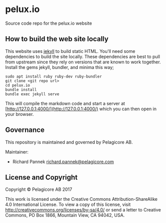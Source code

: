 # pelux.io

Source code repo for the pelux.io website

## How to build the web site locally

This website uses [jekyll](https://jekyllrb.com/) to build static HTML. You'll need some dependencies to build the site locally. These dependencies are best to pull from upstream since they rely on versions that are known to work together. Install the gems jekyll, bundler, and minima this way;

    sudo apt install ruby ruby-dev ruby-bundler
    git clone <git repo url>
    cd pelux.io
    bundle install
    bundle exec jekyll serve
    
This will compile the markdown code and start a server at [http://127.0.0.1:4000/](http://127.0.0.1:4000/) which you can then open in your browser.

## Governance

This repository is maintained and governed by Pelagicore AB.

Maintainer:

- Richard Pannek <richard.pannek@pelagicore.com>

## License and Copyright

Copyright &copy; Pelagicore AB 2017

This work is licensed under the Creative Commons Attribution-ShareAlike 4.0 International License. To view a copy of this license, visit http://creativecommons.org/licenses/by-sa/4.0/ or send a letter to Creative Commons, PO Box 1866, Mountain View, CA 94042, USA.
